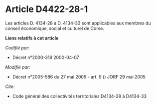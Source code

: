 # Article D4422-28-1

Les articles D. 4134-28 à D. 4134-33 sont applicables aux membres du conseil économique, social et culturel de Corse.

**Liens relatifs à cet article**

_Codifié par_:

  - Décret n°2000-318 2000-04-07

_Modifié par_:

  - Décret n°2005-586 du 27 mai 2005 - art. 9 () JORF 29 mai 2005

_Cite_:

  - Code général des collectivités territoriales D4134-28 à D4134-33

